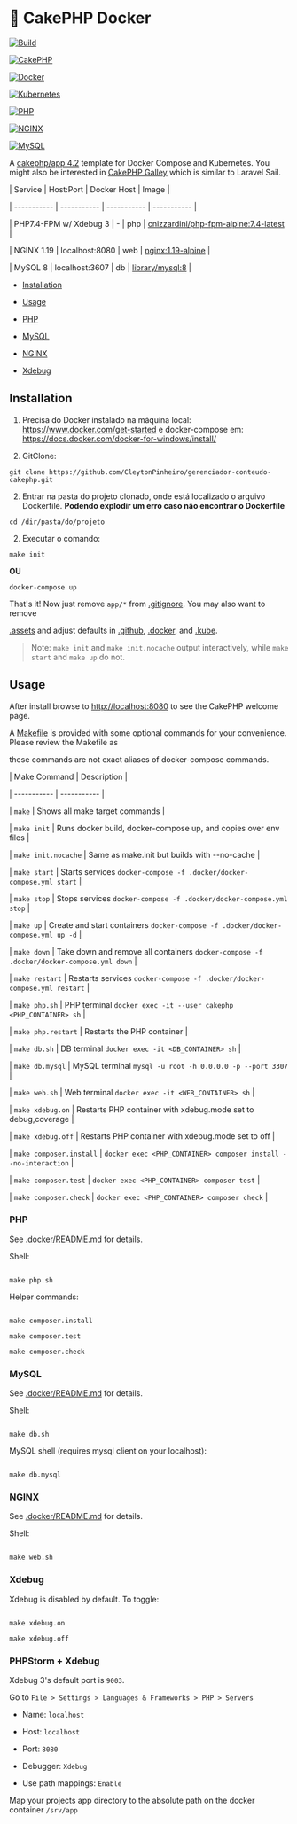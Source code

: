 # &#127856; CakePHP Docker

[![Build](https://github.com/cnizzardini/cakephp-docker/workflows/Build/badge.svg?branch=master)](https://github.com/cnizzardini/cakephp-docker/actions)

[![CakePHP](https://img.shields.io/badge/cakephp-4.2-red?logo=cakephp)](https://book.cakephp.org/4/en/index.html)

[![Docker](https://img.shields.io/badge/docker-ffffff.svg?logo=docker)](.docker)

[![Kubernetes](https://img.shields.io/badge/kubernetes-D3D3D3.svg?logo=kubernetes)](.kube)

[![PHP](https://img.shields.io/badge/php-7.4-8892BF.svg?logo=php)](https://hub.docker.com/_/php)

[![NGINX](https://img.shields.io/badge/nginx-1.19-009639.svg?logo=nginx)](https://hub.docker.com/_/nginx)

[![MySQL](https://img.shields.io/badge/mysql-8-00758F.svg?logo=mysql)](https://hub.docker.com/_/mysql)

A [cakephp/app 4.2](https://github.com/cakephp/app) template for Docker Compose and Kubernetes. You might also be interested in [CakePHP Galley](https://gitlab.com/amayer5125/galley) which is similar to Laravel Sail.

| Service | Host:Port | Docker Host | Image |

| ----------- | ----------- | ----------- | ----------- |

| PHP7.4-FPM w/ Xdebug 3 | - | php | [cnizzardini/php-fpm-alpine:7.4-latest](https://hub.docker.com/r/cnizzardini/php-fpm-alpine) |

| NGINX 1.19 | localhost:8080 | web | [nginx:1.19-alpine](https://hub.docker.com/_/nginx) |

| MySQL 8 | localhost:3607 | db | [library/mysql:8](https://hub.docker.com/_/mysql) |

-   [Installation](#installation)

-   [Usage](#usage)

-   [PHP](#php)

-   [MySQL](#mysql)

-   [NGINX](#nginx)

-   [Xdebug](#xdebug)

## Installation

1. Precisa do Docker instalado na máquina local: https://www.docker.com/get-started e docker-compose em: https://docs.docker.com/docker-for-windows/install/

2. GitClone:

```console
git clone https://github.com/CleytonPinheiro/gerenciador-conteudo-cakephp.git
```

2. Entrar na pasta do projeto clonado, onde está localizado o arquivo Dockerfile. **Podendo explodir um erro caso não encontrar o Dockerfile**

```console
cd /dir/pasta/do/projeto
```

2. Executar o comando:

```console
make init
```

**OU**

```console
docker-compose up
```

That's it! Now just remove `app/*` from [.gitignore](.gitignore). You may also want to remove

[.assets](.assets) and adjust defaults in [.github](.github), [.docker](.docker), and [.kube](.kube).

> Note: `make init` and `make init.nocache` output interactively, while `make start` and `make up` do not.

## Usage

After install browse to [http://localhost:8080](http://localhost:8080) to see the CakePHP welcome page.

A [Makefile](Makefile) is provided with some optional commands for your convenience. Please review the Makefile as

these commands are not exact aliases of docker-compose commands.

| Make Command | Description |

| ----------- | ----------- |

| `make` | Shows all make target commands |

| `make init` | Runs docker build, docker-compose up, and copies over env files |

| `make init.nocache` | Same as make.init but builds with --no-cache |

| `make start` | Starts services `docker-compose -f .docker/docker-compose.yml start` |

| `make stop` | Stops services `docker-compose -f .docker/docker-compose.yml stop` |

| `make up` | Create and start containers `docker-compose -f .docker/docker-compose.yml up -d` |

| `make down` | Take down and remove all containers `docker-compose -f .docker/docker-compose.yml down` |

| `make restart` | Restarts services `docker-compose -f .docker/docker-compose.yml restart` |

| `make php.sh` | PHP terminal `docker exec -it --user cakephp <PHP_CONTAINER> sh` |

| `make php.restart` | Restarts the PHP container |

| `make db.sh` | DB terminal `docker exec -it <DB_CONTAINER> sh` |

| `make db.mysql` | MySQL terminal `mysql -u root -h 0.0.0.0 -p --port 3307` |

| `make web.sh` | Web terminal `docker exec -it <WEB_CONTAINER> sh` |

| `make xdebug.on` | Restarts PHP container with xdebug.mode set to debug,coverage |

| `make xdebug.off` | Restarts PHP container with xdebug.mode set to off |

| `make composer.install` | `docker exec <PHP_CONTAINER> composer install --no-interaction` |

| `make composer.test` | `docker exec <PHP_CONTAINER> composer test` |

| `make composer.check` | `docker exec <PHP_CONTAINER> composer check` |

### PHP

See [.docker/README.md](.docker/README.md) for details.

Shell:

```console

make php.sh

```

Helper commands:

```console

make composer.install

make composer.test

make composer.check

```

### MySQL

See [.docker/README.md](.docker/README.md) for details.

Shell:

```console

make db.sh

```

MySQL shell (requires mysql client on your localhost):

```console

make db.mysql

```

### NGINX

See [.docker/README.md](.docker/README.md) for details.

Shell:

```console

make web.sh

```

### Xdebug

Xdebug is disabled by default. To toggle:

```console

make xdebug.on

make xdebug.off

```

### PHPStorm + Xdebug

Xdebug 3's default port is `9003`.

Go to `File > Settings > Languages & Frameworks > PHP > Servers`

-   Name: `localhost`

-   Host: `localhost`

-   Port: `8080`

-   Debugger: `Xdebug`

-   Use path mappings: `Enable`

Map your projects app directory to the absolute path on the docker container `/srv/app`
